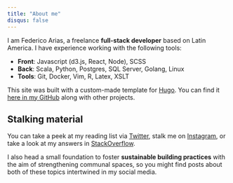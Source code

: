 ```yaml
---
title: "About me"
disqus: false
---
```


I am Federico Arias, a freelance **full-stack developer** based on Latin America. I have experience working with the following tools:

* **Front**: Javascript (d3.js, React, Node), SCSS 
* **Back**: Scala, Python, Postgres, SQL Server, Golang, Linux
* **Tools**: Git, Docker, Vim, R, Latex, XSLT

This site was built with a custom-made template for [Hugo][2]. You can find it [here in my GitHub][github] along with other projects.

## Stalking material

You can take a peek at my reading list via [Twitter][1], stalk me on [Instagram][igram], or take a look at my answers in [StackOverflow][so].

I also head a small foundation to foster **sustainable building practices** with the aim of strengthening communal spaces, so you might find posts about both of these topics intertwined in my social media.

[1]: https://twitter.com/FedericoAriasR
[2]: https://gohugo.io/
[igram]: https://www.instagram.com/federico.360p/
[so]: https://stackoverflow.com/users/story/1797161
[github]: https://github.com/federico-arias/federico-arias.github.io
